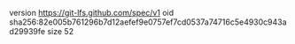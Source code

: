 version https://git-lfs.github.com/spec/v1
oid sha256:82e005b761296b7d12aefef9e0757ef7cd0537a74716c5e4930c943ad29939fe
size 52
